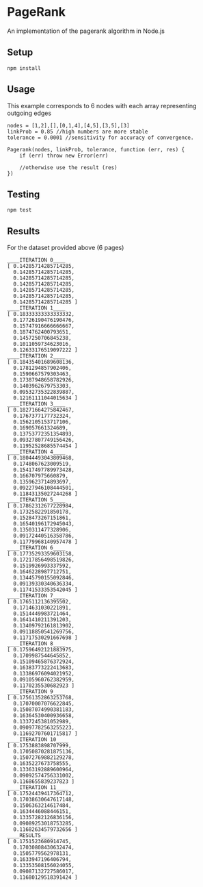 PageRank
========

An implementation of the pagerank algorithm in Node.js

Setup
---

    npm install

Usage
---
This example corresponds to 6 nodes with each array representing outgoing edges

    nodes = [1,2],[],[0,1,4],[4,5],[3,5],[3]
    linkProb = 0.85 //high numbers are more stable
    tolerance = 0.0001 //sensitivity for accuracy of convergence. 
    
    Pagerank(nodes, linkProb, tolerance, function (err, res) {
        if (err) throw new Error(err)
        
        //otherwise use the result (res)
    })
    
    
Testing
---
    npm test

Results
---

For the dataset provided above (6 pages)

    ____ITERATION 0____
    [ 0.14285714285714285,
      0.14285714285714285,
      0.14285714285714285,
      0.14285714285714285,
      0.14285714285714285,
      0.14285714285714285,
      0.14285714285714285 ]
    ____ITERATION 1____
    [ 0.18333333333333332,
      0.17726190476190476,
      0.15747916666666667,
      0.1874762400793651,
      0.1457250706845238,
      0.1011059734623016,
      0.12633176519097222 ]
    ____ITERATION 2____
    [ 0.18435401689608136,
      0.1781294857902406,
      0.1590667579303463,
      0.17387948658782926,
      0.1403962679753303,
      0.09532735322839887,
      0.12161111044015634 ]
    ____ITERATION 3____
    [ 0.18271664275842467,
      0.1767377177732324,
      0.1562105153717106,
      0.169057661324689,
      0.13753772351354893,
      0.09327807749156426,
      0.11952528685574454 ]
    ____ITERATION 4____
    [ 0.18044493043809468,
      0.1748067623009519,
      0.15417497789973428,
      0.166707975660879,
      0.1359623714893697,
      0.09227946108444501,
      0.11843135027244268 ]
    ____ITERATION 5____
    [ 0.17862312677228984,
      0.1732582291850178,
      0.1528473267151861,
      0.16540196172945043,
      0.1350311477328906,
      0.09172440516358786,
      0.11779968140957478 ]
    ____ITERATION 6____
    [ 0.17735293359603158,
      0.17217856498519826,
      0.1519926993337592,
      0.1646228987712751,
      0.13445790155092846,
      0.09139330340636334,
      0.11741533353542045 ]
    ____ITERATION 7____
    [ 0.1765112136395502,
      0.1714631030221891,
      0.1514449983721464,
      0.1641410211391203,
      0.13409792161813902,
      0.09118850541269756,
      0.11717530291667698 ]
    ____ITERATION 8____
    [ 0.17596492121883975,
      0.1709987544645852,
      0.15109465876372924,
      0.16383773222413683,
      0.13386976094021952,
      0.09105960762382959,
      0.1170235530682923 ]
    ____ITERATION 9____
    [ 0.17561352863253768,
      0.17070007076622845,
      0.15087074990381183,
      0.16364530400936658,
      0.1337245381052989,
      0.09097782563255223,
      0.11692707601715817 ]
    ____ITERATION 10____
    [ 0.1753883898707999,
      0.17050870281875136,
      0.15072769882129278,
      0.1635227673758555,
      0.13363192889600964,
      0.09092574756331002,
      0.1168655839237823 ]
    ____ITERATION 11____
    [ 0.17524439417364712,
      0.17038630647617148,
      0.1506363214617484,
      0.1634446088446151,
      0.13357282126836156,
      0.09089253018753285,
      0.11682634579732656 ]
    ____RESULTS____
    [ 0.1751523680914745,
      0.17030808430632474,
      0.1505779562978131,
      0.1633947196406794,
      0.13353508156024055,
      0.09087132727586017,
      0.11680129518391424 ]
